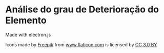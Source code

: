 <h1> Análise do grau de Deterioração do Elemento </h1>

Made with electron.js

<div>
  Icons made by
  <a href="https://www.freepik.com/" title="Freepik">Freepik</a> from <a href="https://www.flaticon.com" title="Flaticon">www.flaticon.com</a>
  is licensed by
  <a href="http://creativecommons.org/licenses/by/3.0/" title="Creative Commons BY 3.0" target="blank">CC 3.0 BY</a>
</div>

